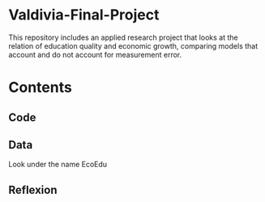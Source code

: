 # Valdivia-Final-Project
This repository includes an applied research project that looks at the relation of education quality and economic growth, comparing models that account and do not account for measurement error.

# Contents

## Code
## Data
Look under the name EcoEdu
## Reflexion
